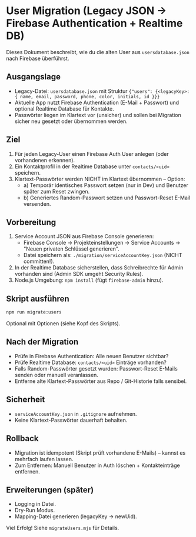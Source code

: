 # User Migration (Legacy JSON -> Firebase Authentication + Realtime DB)

Dieses Dokument beschreibt, wie du die alten User aus `usersdatabase.json` nach Firebase überführst.

## Ausgangslage
- Legacy-Datei: `usersdatabase.json` mit Struktur `{"users": {<legacyKey>: { name, email, password, phone, color, initials, id }}}`
- Aktuelle App nutzt Firebase Authentication (E-Mail + Passwort) und optional Realtime Database für Kontakte.
- Passwörter liegen im Klartext vor (unsicher) und sollen bei Migration sicher neu gesetzt oder übernommen werden.

## Ziel
1. Für jeden Legacy-User einen Firebase Auth User anlegen (oder vorhandenen erkennen).
2. Ein Kontaktprofil in der Realtime Database unter `contacts/<uid>` speichern.
3. Klartext-Passwörter werden NICHT im Klartext übernommen – Option:
   - a) Temporär identisches Passwort setzen (nur in Dev) und Benutzer später zum Reset zwingen.
   - b) Generiertes Random-Passwort setzen und Passwort-Reset E-Mail versenden.

## Vorbereitung
1. Service Account JSON aus Firebase Console generieren:
   - Firebase Console → Projekteinstellungen → Service Accounts → "Neuen privaten Schlüssel generieren".
   - Datei speichern als: `./migration/serviceAccountKey.json` (NICHT committen!).
2. In der Realtime Database sicherstellen, dass Schreibrechte für Admin vorhanden sind (Admin SDK umgeht Security Rules).
3. Node.js Umgebung: `npm install` (fügt `firebase-admin` hinzu).

## Skript ausführen
```bash
npm run migrate:users
```

Optional mit Optionen (siehe Kopf des Skripts).

## Nach der Migration
- Prüfe in Firebase Authentication: Alle neuen Benutzer sichtbar?
- Prüfe Realtime Database: `contacts/<uid>` Einträge vorhanden?
- Falls Random-Passwörter gesetzt wurden: Passwort-Reset E-Mails senden oder manuell veranlassen.
- Entferne alte Klartext-Passwörter aus Repo / Git-Historie falls sensibel.

## Sicherheit
- `serviceAccountKey.json` in `.gitignore` aufnehmen.
- Keine Klartext-Passwörter dauerhaft behalten.

## Rollback
- Migration ist idempotent (Skript prüft vorhandene E-Mails) – kannst es mehrfach laufen lassen.
- Zum Entfernen: Manuell Benutzer in Auth löschen + Kontakteinträge entfernen.

## Erweiterungen (später)
- Logging in Datei.
- Dry-Run Modus.
- Mapping-Datei generieren (legacyKey -> newUid).

Viel Erfolg! Siehe `migrateUsers.mjs` für Details.

